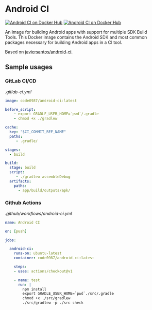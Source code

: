 # Android CI 

[![Android CI on Docker Hub](https://img.shields.io/docker/cloud/build/code0987/android-ci.svg)](https://store.docker.com/community/images/code0987/android-ci) [![Android CI on Docker Hub](https://img.shields.io/docker/cloud/automated/code0987/android-ci.svg)](https://store.docker.com/community/images/code0987/android-ci) 

An image for building Android apps with support for multiple SDK Build Tools. This Docker image contains the Android SDK and most common packages necessary for building Android apps in a CI tool. 

Based on [javiersantos/android-ci](https://github.com/javiersantos/android-ci).

## Sample usages

### GitLab CI/CD
*.gitlab-ci.yml*

```yml
image: code0987/android-ci:latest

before_script:
    - export GRADLE_USER_HOME=`pwd`/.gradle
    - chmod +x ./gradlew

cache:
  key: "$CI_COMMIT_REF_NAME"
  paths:
     - .gradle/

stages:
  - build

build:
  stage: build
  script:
     - ./gradlew assembleDebug
  artifacts:
    paths:
      - app/build/outputs/apk/
```

### Github Actions
*.github/workflows/android-ci.yml*

```yml
name: Android CI

on: [push]

jobs:

  android-ci:
    runs-on: ubuntu-latest
    container: code0987/android-ci:latest

    steps:
    - uses: actions/checkout@v1

    - name: test
      run: |
        npm install
        export GRADLE_USER_HOME=`pwd`./src/.gradle
        chmod +x ./src/gradlew
        ./src/gradlew -p ./src check
```
